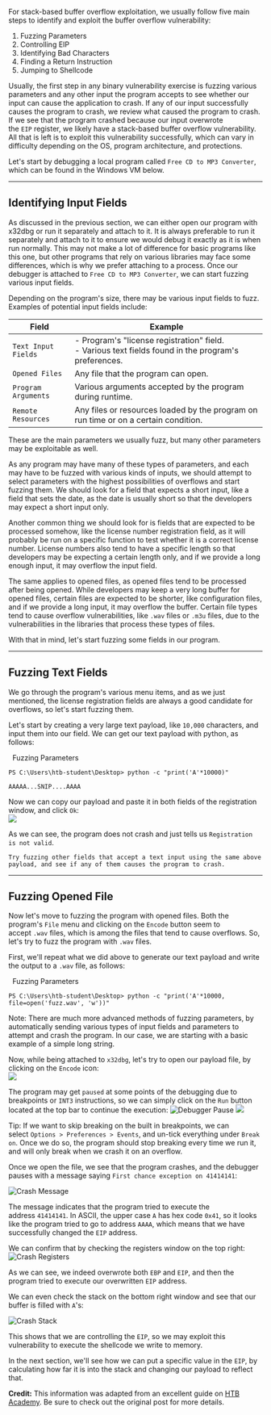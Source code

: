 For stack-based buffer overflow exploitation, we usually follow five main steps to identify and exploit the buffer overflow vulnerability:

1. Fuzzing Parameters
2. Controlling EIP
3. Identifying Bad Characters
4. Finding a Return Instruction
5. Jumping to Shellcode

Usually, the first step in any binary vulnerability exercise is fuzzing various parameters and any other input the program accepts to see whether our input can cause the application to crash. If any of our input successfully causes the program to crash, we review what caused the program to crash. If we see that the program crashed because our input overwrote the `EIP` register, we likely have a stack-based buffer overflow vulnerability. All that is left is to exploit this vulnerability successfully, which can vary in difficulty depending on the OS, program architecture, and protections.

Let's start by debugging a local program called `Free CD to MP3 Converter`, which can be found in the Windows VM below.

---

## Identifying Input Fields

As discussed in the previous section, we can either open our program with x32dbg or run it separately and attach to it. It is always preferable to run it separately and attach to it to ensure we would debug it exactly as it is when run normally. This may not make a lot of difference for basic programs like this one, but other programs that rely on various libraries may face some differences, which is why we prefer attaching to a process. Once our debugger is attached to `Free CD to MP3 Converter`, we can start fuzzing various input fields.

Depending on the program's size, there may be various input fields to fuzz. Examples of potential input fields include:

|**Field**|**Example**|
|---|---|
|`Text Input Fields`|- Program's "license registration" field.  <br>- Various text fields found in the program's preferences.|
|`Opened Files`|Any file that the program can open.|
|`Program Arguments`|Various arguments accepted by the program during runtime.|
|`Remote Resources`|Any files or resources loaded by the program on run time or on a certain condition.|

These are the main parameters we usually fuzz, but many other parameters may be exploitable as well.

As any program may have many of these types of parameters, and each may have to be fuzzed with various kinds of inputs, we should attempt to select parameters with the highest possibilities of overflows and start fuzzing them. We should look for a field that expects a short input, like a field that sets the date, as the date is usually short so that the developers may expect a short input only.

Another common thing we should look for is fields that are expected to be processed somehow, like the license number registration field, as it will probably be run on a specific function to test whether it is a correct license number. License numbers also tend to have a specific length so that developers may be expecting a certain length only, and if we provide a long enough input, it may overflow the input field.

The same applies to opened files, as opened files tend to be processed after being opened. While developers may keep a very long buffer for opened files, certain files are expected to be shorter, like configuration files, and if we provide a long input, it may overflow the buffer. Certain file types tend to cause overflow vulnerabilities, like `.wav` files or `.m3u` files, due to the vulnerabilities in the libraries that process these types of files.

With that in mind, let's start fuzzing some fields in our program.

---

## Fuzzing Text Fields

We go through the program's various menu items, and as we just mentioned, the license registration fields are always a good candidate for overflows, so let's start fuzzing them.

Let's start by creating a very large text payload, like `10,000` characters, and input them into our field. We can get our text payload with python, as follows:

  Fuzzing Parameters

```powershell-session
PS C:\Users\htb-student\Desktop> python -c "print('A'*10000)"

AAAAA...SNIP....AAAA
```

Now we can copy our payload and paste it in both fields of the registration window, and click `Ok`:  
![](https://academy.hackthebox.com/storage/modules/89/win32bof_registration_fuzz.jpg)

As we can see, the program does not crash and just tells us `Registration is not valid`.

`Try fuzzing other fields that accept a text input using the same above payload, and see if any of them causes the program to crash.`

---

## Fuzzing Opened File

Now let's move to fuzzing the program with opened files. Both the program's `File` menu and clicking on the `Encode` button seem to accept `.wav` files, which is among the files that tend to cause overflows. So, let's try to fuzz the program with `.wav` files.

First, we'll repeat what we did above to generate our text payload and write the output to a `.wav` file, as follows:

  Fuzzing Parameters

```powershell-session
PS C:\Users\htb-student\Desktop> python -c "print('A'*10000, file=open('fuzz.wav', 'w'))"
```

Note: There are much more advanced methods of fuzzing parameters, by automatically sending various types of input fields and parameters to attempt and crash the program. In our case, we are starting with a basic example of a simple long string.

Now, while being attached to `x32dbg`, let's try to open our payload file, by clicking on the `Encode` icon:  
![](https://academy.hackthebox.com/storage/modules/89/win32bof_converter_open_wav.jpg)

The program may get `paused` at some points of the debugging due to breakpoints or `INT3` instructions, so we can simply click on the `Run` button located at the top bar to continue the execution: ![Debugger Pause](https://academy.hackthebox.com/storage/modules/89/win32bof_x32dbg_pause.jpg) ![](https://academy.hackthebox.com/storage/modules/89/win32bof_x32dbg_run.jpg)

Tip: If we want to skip breaking on the built in breakpoints, we can select `Options > Preferences > Events`, and un-tick everything under `Break on`. Once we do so, the program should stop breaking every time we run it, and will only break when we crash it on an overflow.

Once we open the file, we see that the program crashes, and the debugger pauses with a message saying `First chance exception on 41414141`:

![Crash Message](https://academy.hackthebox.com/storage/modules/89/win32bof_crash_1.jpg)

The message indicates that the program tried to execute the address `41414141`. In ASCII, the upper case `A` has hex code `0x41`, so it looks like the program tried to go to address `AAAA`, which means that we have successfully changed the `EIP` address.

We can confirm that by checking the registers window on the top right: ![Crash Registers](https://academy.hackthebox.com/storage/modules/89/win32bof_crash_registers.jpg)

As we can see, we indeed overwrote both `EBP` and `EIP`, and then the program tried to execute our overwritten `EIP` address.

We can even check the stack on the bottom right window and see that our buffer is filled with `A`'s:

![Crash Stack](https://academy.hackthebox.com/storage/modules/89/win32bof_crash_stack.jpg)

This shows that we are controlling the `EIP`, so we may exploit this vulnerability to execute the shellcode we write to memory.

In the next section, we'll see how we can put a specific value in the `EIP`, by calculating how far it is into the stack and changing our payload to reflect that.

**Credit:** This information was adapted from an excellent guide on [HTB Academy](https://academy.hackthebox.com/course/preview/stack-based-buffer-overflows-on-windows-x86). Be sure to check out the original post for more details.

